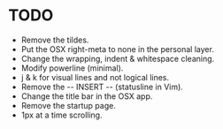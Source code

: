 # TODO

* Remove the tildes.
* Put the OSX right-meta to none in the personal layer.
* Change the wrapping, indent & whitespace cleaning.
* Modify powerline (minimal).
* j & k for visual lines and not logical lines.
* Remove the -- INSERT -- (statusline in Vim).
* Change the title bar in the OSX app.
* Remove the startup page.
* 1px at a time scrolling.
